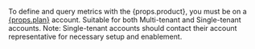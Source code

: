 <span>To define and query metrics with the {props.product}, you must be on a <a href="https://www.getdbt.com/pricing/">{props.plan}</a> account. <a href="https://docs.getdbt.com/docs/cloud/about-cloud/access-regions-ip-addresses" target="_self"></a> Suitable for both Multi-tenant and Single-tenant accounts. Note: Single-tenant accounts should contact their account representative for necessary setup and enablement.</span><br /><br />

